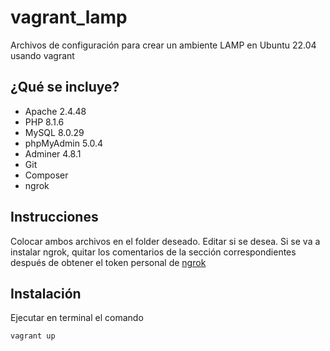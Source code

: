 # vagrant_lamp
Archivos de configuración para crear un ambiente LAMP en Ubuntu 22.04 usando vagrant

## ¿Qué se incluye?
- Apache 2.4.48
- PHP 8.1.6
- MySQL 8.0.29
- phpMyAdmin 5.0.4
- Adminer 4.8.1
- Git
- Composer
- ngrok

## Instrucciones
Colocar ambos archivos en el folder deseado. 
Editar si se desea.
Si se va a instalar ngrok, quitar los comentarios de la sección correspondientes
después de obtener el token personal de [ngrok]

## Instalación
Ejecutar en terminal el comando

```sh
vagrant up
```

[ngrok]: <https://ngrok.com/>

